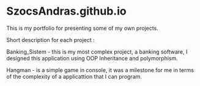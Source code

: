 # SzocsAndras.github.io
This is my portfolio for presenting some of my own projects.

Short description for each project :

Banking_Sistem - this is my most complex project, a banking software, I designed this application using OOP Inheritance and polymorphism.

Hangman - is a simple game in console, it was a milestone for me in terms of the complexity of a applicattion that I can program.
